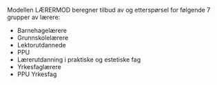 Modellen LÆRERMOD beregner tilbud av og etterspørsel for følgende 7 grupper av lærere:
- Barnehagelærere
- Grunnskolelærere
- Lektorutdannede
- PPU
- Lærerutdanning i praktiske og estetiske fag
- Yrkesfaglærere
- PPU Yrkesfag
